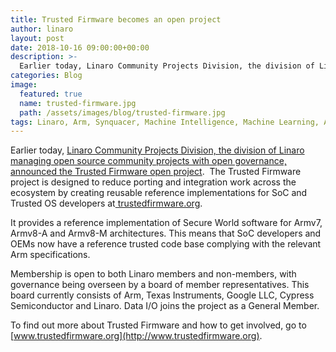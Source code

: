```yaml
---
title: Trusted Firmware becomes an open project
author: linaro
layout: post
date: 2018-10-16 09:00:00+00:00
description: >-
  Earlier today, Linaro Community Projects Division, the division of Linaro managing open source community projects with open governance announced the Trusted Firmware open project.
categories: Blog
image:
  featured: true
  name: trusted-firmware.jpg
  path: /assets/images/blog/trusted-firmware.jpg
tags: Linaro, Arm, Synquacer, Machine Intelligence, Machine Learning, Arm NN, 96Boards, MiniNodes, Developer Box, Socionext, open source
---
```

Earlier today, [Linaro Community Projects Division, the division of Linaro managing open source community projects with open governance, announced the Trusted Firmware open project](https://www.trustedfirmware.org/news/linaro-community-projects-division-announces-the-trusted-firmware-open-project/).  The Trusted Firmware project is designed to reduce porting and integration work across the ecosystem by creating reusable reference implementations for SoC and Trusted OS developers at[ trustedfirmware.org](http://trustedfirmware.org/).

It provides a reference implementation of Secure World software for Armv7, Armv8-A and Armv8-M architectures. This means that SoC developers and OEMs now have a reference trusted code base complying with the relevant Arm specifications. 

Membership is open to both Linaro members and non-members, with governance being overseen by a board of member representatives. This board currently consists of Arm, Texas Instruments, Google LLC, Cypress Semiconductor and Linaro. Data I/O joins the project as a General Member.

To find out more about Trusted Firmware and how to get involved, go to [www.trustedfirmware.org](http://www.trustedfirmware.org).